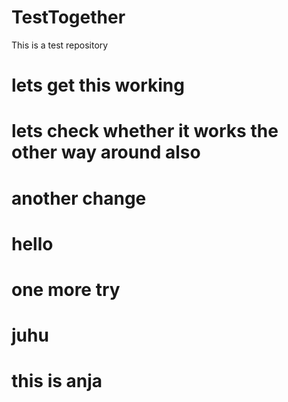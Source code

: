 # TestTogether
This is a test repository
# lets get this working
# lets check whether it works the other way around also
# another change
# hello
# one more try
# juhu
# this is anja